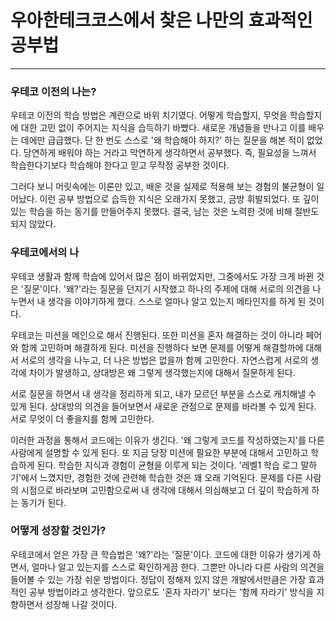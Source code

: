 # 우아한테크코스에서 찾은 나만의 효과적인 공부법

---

### 우테코 이전의 나는?

우테코 이전의 학습 방법은 계란으로 바위 치기였다.
어떻게 학습할지, 무엇을 학습할지에 대한 고민 없이 주어지는 지식을 습득하기 바빴다.
새로운 개념들을 만나고 이를 배우는 데에만 급급했다.
단 한 번도 스스로 '왜 학습해야 하지?' 하는 질문을 해본 적이 없었다.
당연하게 배워야 하는 거라고 막연하게 생각하면서 공부했다.
즉, 필요성을 느껴서 학습한다기보다 학습해야 한다고 믿고 무작정 공부한 것이다.

그러다 보니 머릿속에는 이론만 있고, 배운 것을 실제로 적용해 보는 경험의 불균형이 일어났다.
이런 공부 방법으로 습득한 지식은 오래가지 못했고, 금방 휘발되었다.
또 깊이 있는 학습을 하는 동기를 만들어주지 못했다.
결국, 남는 것은 노력한 것에 비해 절반도 되지 않았다.

### 우테코에서의 나

우테코 생활과 함께 학습에 있어서 많은 점이 바뀌었지만, 그중에서도 가장 크게 바뀐 것은 '질문'이다.
'왜?'라는 질문을 던지기 시작했고 하나의 주제에 대해 서로의 의견을 나누면서 내 생각을 이야기하게 했다.
스스로 얼마나 알고 있는지 메타인지를 하게 된 것이다.

우테코는 미션을 메인으로 해서 진행된다.
또한 미션을 혼자 해결하는 것이 아니라 페어와 함께 고민하며 해결하게 된다.
미션을 진행하다 보면 문제를 어떻게 해결할까에 대해서 서로의 생각을 나누고,
더 나은 방법은 없을까 함께 고민한다.
자연스럽게 서로의 생각에 차이가 발생하고, 상대방은 왜 그렇게 생각했는지에 대해서 질문하게 된다.

서로 질문을 하면서 내 생각을 정리하게 되고, 내가 모르던 부분을 스스로 캐치해낼 수 있게 된다.
상대방의 의견을 들어보면서 새로운 관점으로 문제를 바라볼 수 있게 된다.
서로 무엇이 더 좋을지를 함께 고민한다.

이러한 과정을 통해서 코드에는 이유가 생긴다. '왜 그렇게 코드를 작성하였는지'를 다른 사람에게 설명할 수 있게 된다.
또 지금 당장 미션에 필요한 부분에 대해서 고민하고 학습하게 된다.
학습한 지식과 경험이 균형을 이루게 되는 것이다.
'레벨1 학습 로그 말하기'에서 느꼈지만, 경험한 것에 관련해 학습한 것은 꽤 오래 기억된다.
문제를 다른 사람의 시점으로 바라보며 고민함으로써 내 생각에 대해서 의심해보고 더 깊이 학습하게 하는 동기가 된다.

### 어떻게 성장할 것인가?

우테코에서 얻은 가장 큰 학습법은 '왜?'라는 '질문'이다.
코드에 대한 이유가 생기게 하면서, 얼마나 알고 있는지를 스스로 확인하게끔 한다.
그뿐만 아니라 다른 사람의 의견을 들어볼 수 있는 가장 쉬운 방법이다.
정답이 정해져 있지 않은 개발에서만큼은 가장 효과적인 공부 방법이라고 생각한다.
앞으로도 '혼자 자라기' 보다는 '함께 자라기' 방식을 지향하면서 성장해 나갈 것이다.
